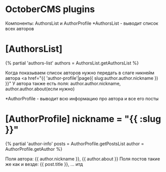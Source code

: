 # OctoberCMS plugins
Компоненты: AuthorsList и AuthorProfile
*AuthorsList - выводит список всех авторов

[AuthorsList]
==

{% partial 'authors-list' 
authors = AuthorsList.getAuthorsList
%}

Когда показываем список авторов нужно передать в слаге никнейм автора <a href="{{ 'author-profile'|page({ slug:author.author.nickname }) }}"
У автора также есть поля: author.author.nickname, author.author.about(если нужно)

*AuthorProfile - выводит всю информацию про автора и все его посты

[AuthorProfile]
nickname = "{{ :slug }}"
==

{% partial 'author-info' 
posts = AuthorProfile.getPostsList 
author = AuthorProfile.getAuthor
%}

Поля автора: {{ author.nickname }}, {{ author.about }}
Поля постов такие же как и везде: {{ post.title }}, ... итд 
